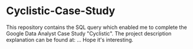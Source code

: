 # Cyclistic-Case-Study

This repository contains the SQL query which enabled me to complete the Google Data Analyst Case Study "Cyclistic". The project description explanation can be found at: ...
Hope it's interesting.
